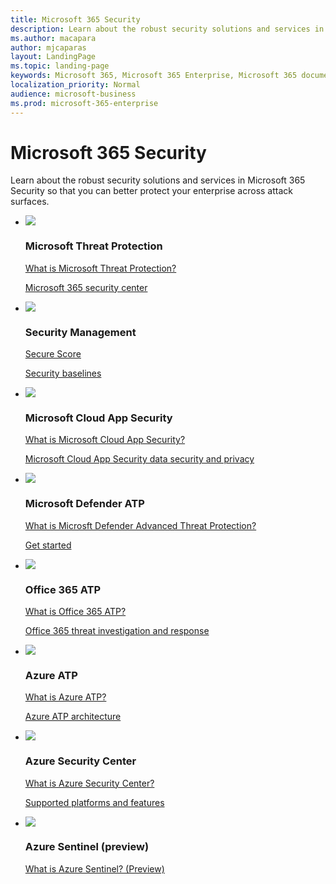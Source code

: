 ```yaml
--- 
title: Microsoft 365 Security
description: Learn about the robust security solutions and services in Microsoft  365 so that you can better protect your enterprise across attack surfaces. 
ms.author: macapara
author: mjcaparas
layout: LandingPage
ms.topic: landing-page
keywords: Microsoft 365, Microsoft 365 Enterprise, Microsoft 365 documentation, security, m365, security center, mdatp, microsoft defender atp, mcas, office atp, azure atp, advanced, threat, protection, advanced threat protection
localization_priority: Normal
audience: microsoft-business
ms.prod: microsoft-365-enterprise
---
```


# Microsoft 365 Security
Learn about the robust security solutions and services in Microsoft  365 Security so that you can better protect your enterprise across attack surfaces. 

<ul class="cardsF panelContent">
    <li>
        <div class="cardSize">
            <div class="cardPadding">
                <div class="card">
                    <div class="cardImageOuter">
                        <div class="cardImage">
                            <img src=images/blue-shield.png>
                        </div>
                    </div>
                    <div class="cardText">
                        <h3>Microsoft Threat Protection</h3>
					<p><a href="microsoft-threat-protection.md" target="_blank">What is Microsoft Threat Protection?</a></p>
						<p><a href="overview-security-center.md" target="_blank">Microsoft 365 security center</a></p>
                    </div>
                </div>
            </div>
        </div>
    </li>
    <li>
        <div class="cardSize">
            <div class="cardPadding">
                <div class="card">
                    <div class="cardImageOuter">
                        <div class="cardImage">
                            <img src=images/security-management-icon.png>
                        </div>
                    </div>
                    <div class="cardText">
                        <h3>Security Management</h3>
							<P><a href="microsoft-secure-score.md" target="_blank">Secure Score</a></p>
							<P><a href="" target="_blank">Security baselines</a></p>
                    </div>
                </div>
            </div>
        </div>
    </li>
    <li>
        <div class="cardSize">
            <div class="cardPadding">
                <div class="card">
                    <div class="cardImageOuter">
                        <div class="cardImage">
                            <img src=images/cloud-security-icon.png>
                        </div>
                    </div>
                    <div class="cardText">
                        <h3>Microsoft Cloud App Security</h3>
							<P><a href="https://docs.microsoft.com/cloud-app-security/what-is-cloud-app-security" target="_blank">What is Microsoft Cloud App Security?</a></p>
							<P><a href="https://docs.microsoft.com/cloud-app-security/cas-compliance-trust" target="_blank">Microsoft Cloud App Security data security and privacy</a></p>
                    </div>
                </div>
            </div>
        </div>
    </li>
	<li>
        <div class="cardSize">
            <div class="cardPadding">
                <div class="card">
                    <div class="cardImageOuter">
                        <div class="cardImage">
                            <img src=images/microsoft-defender-atp-banner.png>
                        </div>
                    </div>
                    <div class="cardText">
                        <h3>Microsoft Defender ATP</h3>
							<P><a href="https://docs.microsoft.com/windows/security/threat-protection/microsoft-defender-atp/microsoft-defender-advanced-threat-protection" target="_blank">What is Microsft Defender Advanced Threat Protection?</a></p>
							<P><a href="https://docs.microsoft.com/windows/security/threat-protection/microsoft-defender-atp/get-started" target="_blank">Get started</a></p>
                    </div>
                </div>
            </div>
        </div>
    </li>
	<li>
        <div class="cardSize">
            <div class="cardPadding">
                <div class="card">
                    <div class="cardImageOuter">
                        <div class="cardImage">
                            <img src=images/mail-security-icon.png>
                        </div>
                    </div>
                    <div class="cardText">
                        <h3>Office 365 ATP</h3>
							<P><a href="https://docs.microsoft.com/office365/securitycompliance/office-365-atp" target="_blank">What is Office 365 ATP?</a></p>
							<P><a href="https://docs.microsoft.com/office365/securitycompliance/office-365-ti" target="_blank">Office 365 threat investigation and response</a></p>
                    </div>
                </div>
            </div>
        </div>
    </li>
	<li>
        <div class="cardSize">
            <div class="cardPadding">
                <div class="card">
                    <div class="cardImageOuter">
                        <div class="cardImage">
                            <img src=images/azure-atp-icon.png>
                        </div>
                    </div>
                    <div class="cardText">
                        <h3>Azure ATP</h3>
							<P><a href="https://docs.microsoft.com/azure-advanced-threat-protection/what-is-atp" target="_blank">What is Azure ATP?</a></p>
							<P><a href="https://docs.microsoft.com/azure-advanced-threat-protection/atp-architecture" target="_blank">Azure ATP architecture</a></p>
                    </div>
                </div>
            </div>
        </div>
    </li>
	<li>
        <div class="cardSize">
            <div class="cardPadding">
                <div class="card">
                    <div class="cardImageOuter">
                        <div class="cardImage">
                            <img src=images/asc-icon.png>
                        </div>
                    </div>
                    <div class="cardText">
                        <h3>Azure Security Center</h3>
							<P><a href="https://docs.microsoft.com/azure/security-center/security-center-intro" target="_blank">What is Azure Security Center?</a></p>
							<P><a href="https://docs.microsoft.com/azure/security-center/security-center-os-coverage" target="_blank">Supported platforms and features</a></p>
                    </div>
                </div>
            </div>
        </div>
    </li>
	<li>
        <div class="cardSize">
            <div class="cardPadding">
                <div class="card">
                    <div class="cardImageOuter">
                        <div class="cardImage">
                            <img src=images/other-sec-icon.png>
                        </div>
                    </div>
                    <div class="cardText">
                        <h3>Azure Sentinel (preview)</h3>
							<P><a href="https://docs.microsoft.com/azure/sentinel/overview" target="_blank">What is Azure Sentinel? (Preview)</a></p>
                    </div>
                </div>
            </div>
        </div>
    </li>
</ul>
